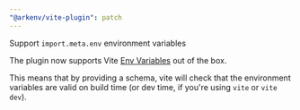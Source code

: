 ```yaml
---
"@arkenv/vite-plugin": patch
---
```


Support `import.meta.env` environment variables

The plugin now supports Vite [Env Variables](https://vite.dev/guide/env-and-mode) out of the box.

This means that by providing a schema, vite will check that the environment variables are valid on build time (or dev time, if you're using `vite` or `vite dev`).
